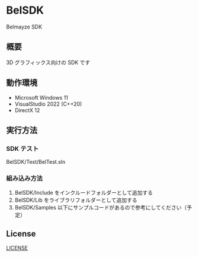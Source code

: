 # BelSDK
Belmayze SDK

## 概要
3D グラフィックス向けの SDK です

## 動作環境
* Microsoft Windows 11
* VisualStudio 2022 (C++20)
* DirectX 12

## 実行方法
### SDK テスト
BelSDK/Test/BelTest.sln
### 組み込み方法
1. BelSDK/Include をインクルードフォルダーとして追加する
2. BelSDK/Lib をライブラリフォルダーとして追加する
3. BelSDK/Samples 以下にサンプルコードがあるので参考にしてください（予定）

## License
[LICENSE](/LICENSE)
